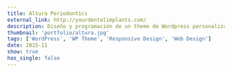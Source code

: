 ```yaml
---
title: Altura Periodontics
external_link: http://yourdentalimplants.com/
description: Diseño y programación de un theme de Wordpress personalizado.
thumbnail: 'portfolio/altura.jpg'
tags: ['WordPress', 'WP Theme', 'Responsive Design', 'Web Design']
date: 2015-11
show: true
has_single: false
---
```


